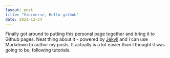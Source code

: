 ```yaml
---
layout: post
title: "Viniverse, Hello github"
date: 2021-12-24
---
```


Finally got around to putting this personal page together and bring it to Github pages. Neat thing about it - powered by [Jekyll](http://jekyllrb.com) and I can use Markdown to author my posts. It actually is a lot easier than I thought it was going to be, following tutorials.
